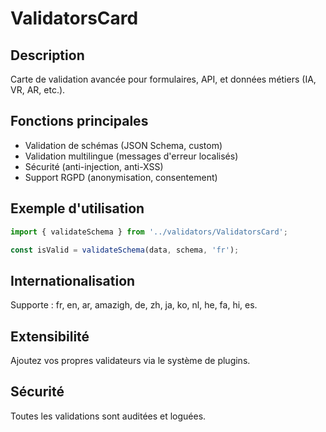 # ValidatorsCard

## Description
Carte de validation avancée pour formulaires, API, et données métiers (IA, VR, AR, etc.).

## Fonctions principales
- Validation de schémas (JSON Schema, custom)
- Validation multilingue (messages d'erreur localisés)
- Sécurité (anti-injection, anti-XSS)
- Support RGPD (anonymisation, consentement)

## Exemple d'utilisation
```js
import { validateSchema } from '../validators/ValidatorsCard';

const isValid = validateSchema(data, schema, 'fr');
```

## Internationalisation
Supporte : fr, en, ar, amazigh, de, zh, ja, ko, nl, he, fa, hi, es.

## Extensibilité
Ajoutez vos propres validateurs via le système de plugins.

## Sécurité
Toutes les validations sont auditées et loguées.
